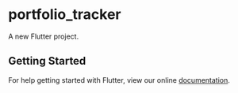 # portfolio_tracker

A new Flutter project.

## Getting Started

For help getting started with Flutter, view our online
[documentation](https://flutter.io/).

